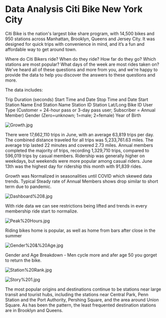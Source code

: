 # Data Analysis Citi Bike New York City

Citi Bike is the nation's largest bike share program, with 14,500 bikes and 950 stations across Manhattan, Brooklyn, Queens and Jersey City. It was designed for quick trips with convenience in mind, and it’s a fun and affordable way to get around town.

Where do Citi Bikers ride? When do they ride? How far do they go? Which stations are most popular? What days of the week are most rides taken on? We've heard all of these questions and more from you, and we're happy to provide the data to help you discover the answers to these questions and more.



The data includes:

Trip Duration (seconds)
Start Time and Date
Stop Time and Date
Start Station Name
End Station Name
Station ID
Station Lat/Long
Bike ID
User Type (Customer = 24-hour pass or 3-day pass user; Subscriber = Annual Member)
Gender (Zero=unknown; 1=male; 2=female)
Year of Birth


![Growth.jpg](attachment:Growth.jpg)

There were 17,662,110 trips in June, with an average 63,819 trips per day. The combined distance
traveled for all trips was 5,233,761.63 miles. The average trip lasted 22 minutes and
covered 2.73 miles. Annual members completed the majority of trips, recording 1,329,710 trips,
compared to 596,019 trips by casual members. Ridership was generally higher on weekdays, but
weekends were more popular among casual riders. June 13th was the highest day for ridership this
month with 91,839 rides.

Growth was Normalized in seasonalities until COVID which skewed data trends.  Typical Steady rate of Annual Members shows drop similar to short term due to pandemic.

![Dashboard%208.jpg](attachment:Dashboard%208.jpg)

With ride data we can see restrictions being lifted and trends in every membership ride start to normalize.

![Peak%20Hours.jpg](attachment:Peak%20Hours.jpg)

Riding bikes home is popular, as well as home from bars after close in the summer

![Gender%20&%20Age.jpg](attachment:Gender%20&%20Age.jpg)

Gender and Age Breakdown - Men cycle more and afer age 50 you gorget to return the bike.

![Station%20Rank.jpg](attachment:Station%20Rank.jpg)

![Story%201.jpg](attachment:Story%201.jpg)

The most popular origins and destinations continue to be stations near large transit and tourist
hubs, including the stations near Central Park, Penn Station and the Port Authority, Pershing
Square, and the area around Union Square. As has been the pattern, the least frequented
destination stations are in Brooklyn and Queens.
